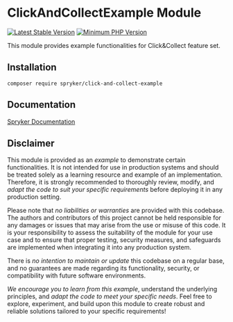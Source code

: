 # ClickAndCollectExample Module
[![Latest Stable Version](https://poser.pugx.org/spryker/click-and-collect-example/v/stable.svg)](https://packagist.org/packages/spryker/click-and-collect-example)
[![Minimum PHP Version](https://img.shields.io/badge/php-%3E%3D%208.2-8892BF.svg)](https://php.net/)

This module provides example functionalities for Click&Collect feature set.

## Installation

```
composer require spryker/click-and-collect-example
```

## Documentation

[Spryker Documentation](https://docs.spryker.com)

## Disclaimer

This module is provided as an *example* to demonstrate certain functionalities. It is not intended for use in production systems and should be treated solely as a learning resource and example of an implementation. Therefore, it is strongly recommended to thoroughly review, modify, and *adapt the code to suit your specific requirements* before deploying it in any production setting.

Please note that *no liabilities or warranties* are provided with this codebase. The authors and contributors of this project cannot be held responsible for any damages or issues that may arise from the use or misuse of this code. It is your responsibility to assess the suitability of the module for your use case and to ensure that proper testing, security measures, and safeguards are implemented when integrating it into any production system.

There is *no intention to maintain or update* this codebase on a regular base, and no guarantees are made regarding its functionality, security, or compatibility with future software environments.

*We encourage you to learn from this example*, understand the underlying principles, and *adapt the code to meet your specific needs*. Feel free to explore, experiment, and build upon this module to create robust and reliable solutions tailored to your specific requirements!
